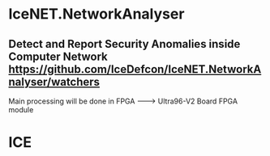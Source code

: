 # IceNET.NetworkAnalyser
Detect and Report Security Anomalies inside Computer Network
https://github.com/IceDefcon/IceNET.NetworkAnalyser/watchers
----------------------------------------------------------------

Main processing will be done in FPGA ---> Ultra96-V2 Board FPGA module

# ICE
